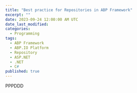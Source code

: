 ```yaml
---
title: "Best practice for Repositories in ABP Framework"
excerpt: ""
date: 2023-09-24 12:00:00 AM UTC
date_last_modified:
categories:
  - Programming
tags: 
  - ABP Framework
  - ABP.IO Platform
  - Repository
  - ASP.NET
  - .NET
  - C#
published: true
---
```


PPPDDD


